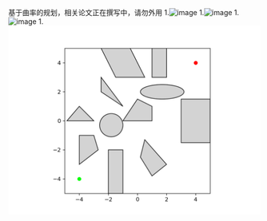 基于曲率的规划，相关论文正在撰写中，请勿外用
1.![image](gif/1.gif)
1.![image](gif/2.gif)
1.![image](gif/3.gif)
1.![image](gif/4.gif)
